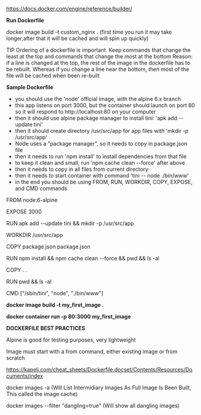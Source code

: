 https://docs.docker.com/engine/reference/builder/

**Run Dockerfile**

docker image build -t custom_nginx . (first time you run it may take longer,after that it will be cached and will spin up quickly)

TIP 
Ordering of a dockerfile is important. 
Keep commands that change the least at the top and commands that change the most at the bottom
Reason:
if a line is changed at the top, the rest of the image in the dockerfile has to be rebuilt.
Whereas if you change a line near the bottom, then most of the file will be cached when been re-built

**Sample Dockerfile**

 - you should use the 'node' official image, with the alpine 6.x branch
- this app listens on port 3000, but the container should launch on port 80
 so it will respond to http://localhost:80 on your computer
- then it should use alpine package manager to install tini: 'apk add --update tini'
- then it should create directory /usr/src/app for app files with 'mkdir -p /usr/src/app'
- Node uses a "package manager", so it needs to copy in package.json file
- then it needs to run 'npm install' to install dependencies from that file
- to keep it clean and small, run 'npm cache clean --force' after above
- then it needs to copy in all files from current directory
- then it needs to start container with command 'tini -- node ./bin/www'
- in the end you should be using FROM, RUN, WORKDIR, COPY, EXPOSE, and CMD commands

FROM node:6-alpine

EXPOSE 3000

RUN apk add --update tini && mkdir -p /usr/src/app

WORKDIR /usr/src/app

COPY package.json package.json

RUN npm install && npm cache clean --force && pwd && ls -al

COPY . .

RUN pwd && ls -al

CMD ["/sbin/tini", "node", "./bin/www"]


**docker image build -t my_first_image .**

**docker container run -p 80:3000 my_first_image**


**DOCKERFILE BEST PRACTICES**

Alpine is good for testing purposes, very lightweight

Image must start with a from command, either existing image or from scratch

https://kapeli.com/cheat_sheets/Dockerfile.docset/Contents/Resources/Documents/index

docker images -a (Will List Intermidiary Images As Full Image Is Been Built, This called the image cache)

docker images --filter "dangling=true" (Will show all dangling images)
